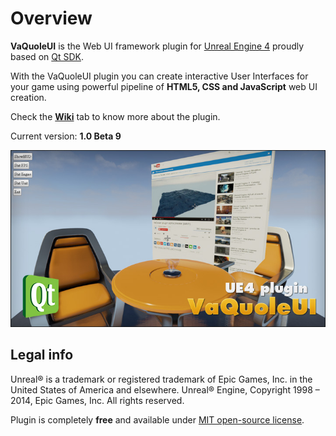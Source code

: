 Overview
========

**VaQuoleUI** is the Web UI framework plugin for [Unreal Engine 4](https://www.unrealengine.com/) proudly based on [Qt SDK](http://qt-project.org/).

With the VaQuoleUI plugin you can create interactive User Interfaces for your game using powerful pipeline of **HTML5, CSS and JavaScript** web UI creation.

Check the **[Wiki](https://github.com/ufna/VaQuoleUI/wiki)** tab to know more about the plugin.

Current version: **1.0 Beta 9**

![SCREENSHOT](SCREENSHOT.jpg)


Legal info
----------

Unreal® is a trademark or registered trademark of Epic Games, Inc. in the United States of America and elsewhere. Unreal® Engine, Copyright 1998 – 2014, Epic Games, Inc. All rights reserved.

Plugin is completely **free** and available under [MIT open-source license](LICENSE).

